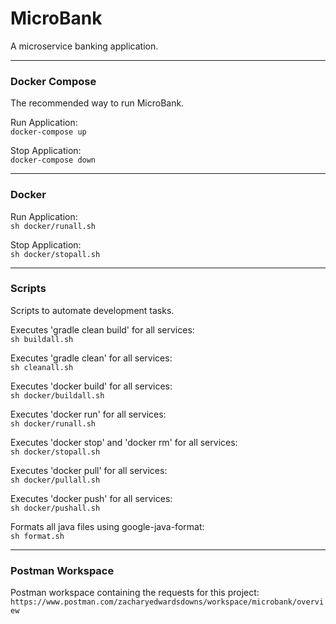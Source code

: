 # MicroBank

A microservice banking application.

---

### Docker Compose

The recommended way to run MicroBank.

Run Application:<br>`docker-compose up`

Stop Application:<br>`docker-compose down`

---

### Docker

Run Application:<br>`sh docker/runall.sh`

Stop Application:<br>`sh docker/stopall.sh`

---

### Scripts

Scripts to automate development tasks.

Executes 'gradle clean build' for all services:<br>`sh buildall.sh`

Executes 'gradle clean' for all services:<br>`sh cleanall.sh`

Executes 'docker build' for all services:<br>`sh docker/buildall.sh`

Executes 'docker run' for all services:<br>`sh docker/runall.sh`

Executes 'docker stop' and 'docker rm' for all services:<br>`sh docker/stopall.sh`

Executes 'docker pull' for all services:<br>`sh docker/pullall.sh`

Executes 'docker push' for all services:<br>`sh docker/pushall.sh`

Formats all java files using google-java-format:<br>`sh format.sh`

---

### Postman Workspace

Postman workspace containing the requests for this project:<br>`https://www.postman.com/zacharyedwardsdowns/workspace/microbank/overview`
